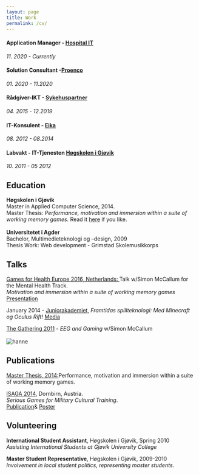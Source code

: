 ```yaml
---
layout: page
title: Work  
permalink: /cv/
---
```


#### Application Manager - [Hospital IT](https://www.hospitality.no)
_11. 2020 - Currently_
#### Solution Consultant -[Proenco](https://proenco.com)
_01. 2020 - 11.2020_
#### Rådgiver-IKT - [Sykehuspartner](http://www.sykehuspartner.no)
_04. 2015 - 12.2019_

#### IT-Konsulent - [Eika](https://eika.no/)
_08. 2012 - 08.2014_
 
#### Labvakt - IT-Tjenesten [Høgskolen i Gjøvik](https://hig.no/)  
_10. 2011 - 05 2012_

## Education
__Høgskolen i Gjøvik__<br>
Master in Applied Computer Science, 2014.<br>
Master Thesis: _Performance, motivation and immersion within a suite of working memory games._ Read it [here](https://ntnuopen.ntnu.no/ntnu-xmlui/handle/11250/2366381) if you like.
<br>
<br>
__Universitetet i Agder__<br>
Bachelor, Multimedieteknologi og –design, 2009 <br>
Thesis Work: Web development - Grimstad Skolemusikkorps

## Talks
[Games for Health Europe 2016, Netherlands: ](https://www.gamesforhealtheurope.org) Talk w/Simon McCallum for the Mental Health Track.<br>
_Motivation and immersion within a suite of working memory games_
[Presentation](https://docs.google.com/presentation/d/1FzpQMhRuycbK9Uaav3Jw4PalqTf17ik-8m37E9jirDFw/edit#slide=id.g4599de877_3_6)

January 2014 - [Juniorakademiet](http://juniorakademiet.no), _Framtidas spillteknologi: Med Minecraft og Oculus Rift!_ [Media](http://www.oa.no/Syntax_error_for_kids-5-35-31274.html)

[The Gathering 2011](http://www.gathering.org/tg11/en/) - _EEG and Gaming_ w/Simon McCallum
<br>
<br>
![hanne](../images/hanneTG.jpg)

## Publications
[Master Thesis, 2014:](https://ntnuopen.ntnu.no/ntnu-xmlui/handle/11250/2366381)Performance, motivation and immersion within a suite of working memory games.<br>

[ISAGA 2014](http://www.isaga2014.com/), Dornbirn, Austria.<br>
_Serious Games for Military Cultural Training_.<br>
[Publication](https://www.researchgate.net/publication/266430002_The_Shift_from_Teaching_to_Learning_Individual_Collective_and_Organizational_Learning_through_Gaming_Simulation)& [Poster](http://javifairground.github.io/doc/ResearchPosterA1_HanneFK.pdf)<br> 


## Volunteering

__International Student Assistant__, Høgskolen i Gjøvik, Spring 2010<br>
_Assisting International Students at Gjøvik University College_

__Master Student Representative__, Høgskolen i Gjøvik, 2009-2010<br>
_Involvement in local student politics, representing master students._
